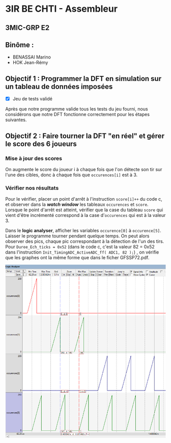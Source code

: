 

# 3IR BE CHTI - Assembleur
## 3MIC-GRP E2
## Binôme : 
  * BENASSAI Marino  
  * HOK Jean-Rémy  
  
## Objectif 1 : Programmer la DFT en simulation sur un tableau de données imposées

- [x] Jeu de tests validé

Après que notre programme valide tous les tests du jeu fourni, nous considérons que notre DFT fonctionne correctement pour les étapes suivantes.

## Objectif 2 : Faire tourner la DFT "en réel" et gérer le score des 6 joueurs

### Mise à jour des scores

On augmente le score du joueur i à chaque fois que l'on détecte son tir sur l'une des cibles, donc à chaque fois que `occurences[i]` est à 3. 

### Vérifier nos résultats

Pour le vérifier, placer un point d'arrêt à l'instruction `score[i]++` du code c, et observer dans la ***watch window*** les tableaux `occurences` et `score`. Lorsque le point d'arrêt est atteint, vérifier que la case du tableau `score` qui vient d'être incrémenté correspond à la case d'`occurences` qui est à la valeur 3. 

Dans le **logic analyser**, afficher les variables `occurence[0]` à `occurence[5]`. Laisser le programme tourner pendant quelque temps. On peut alors observer des pics, chaque pic correspondant à la détection de l'un des tirs. Pour `Duree_Ech_ticks = 0x52` (dans le code c, c'est la valeur 82 = 0x52 dans l'instruction `Init_TimingADC_ActiveADC_ff( ADC1, 82 );`) , on vérifie que les graphes ont la même forme que dans le ficher GFSSP72.pdf.

![Occurences obtenues](https://github.com/PiKouri/3a-be-chti-3/blob/master/Screenshots/Occurences.png)

